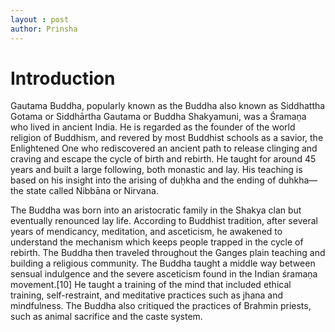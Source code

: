 ```yaml
---
layout : post
author: Prinsha
---
```

# Introduction

Gautama Buddha, popularly known as the Buddha also known as Siddhattha Gotama or Siddhārtha Gautama or Buddha Shakyamuni, was a Śramaṇa who lived in ancient India. He is regarded as the founder of the world religion of Buddhism, and revered by most Buddhist schools as a savior, the Enlightened One who rediscovered an ancient path to release clinging and craving and escape the cycle of birth and rebirth. He taught for around 45 years and built a large following, both monastic and lay. His teaching is based on his insight into the arising of duḥkha and the ending of duhkha—the state called Nibbāna or Nirvana.

The Buddha was born into an aristocratic family in the Shakya clan but eventually renounced lay life. According to Buddhist tradition, after several years of mendicancy, meditation, and asceticism, he awakened to understand the mechanism which keeps people trapped in the cycle of rebirth. The Buddha then traveled throughout the Ganges plain teaching and building a religious community. The Buddha taught a middle way between sensual indulgence and the severe asceticism found in the Indian śramaṇa movement.[10] He taught a training of the mind that included ethical training, self-restraint, and meditative practices such as jhana and mindfulness. The Buddha also critiqued the practices of Brahmin priests, such as animal sacrifice and the caste system.